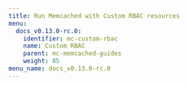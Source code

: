 ```yaml
---
title: Run Memcached with Custom RBAC resources
menu:
  docs_v0.13.0-rc.0:
    identifier: mc-custom-rbac
    name: Custom RBAC
    parent: mc-memcached-guides
    weight: 85
menu_name: docs_v0.13.0-rc.0
---
```


